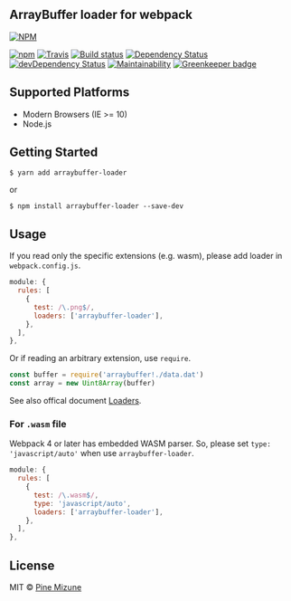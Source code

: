 ArrayBuffer loader for webpack
------------------------------

[![NPM](https://nodei.co/npm/arraybuffer-loader.png?downloads=true&downloadRank=true&stars=true)](https://nodei.co/npm/arraybuffer-loader/)

[![npm](https://img.shields.io/npm/v/arraybuffer-loader.svg?maxAge=2592000)](https://www.npmjs.org/package/arraybuffer-loader)
[![Travis](https://img.shields.io/travis/pine/arraybuffer-loader/master.svg?maxAge=2592000)](https://travis-ci.org/pine/arraybuffer-loader)
[![Build status](https://ci.appveyor.com/api/projects/status/0p14m3bkv130m916/branch/master?svg=true)](https://ci.appveyor.com/project/pine/arraybuffer-loader/branch/master)
[![Dependency Status](https://img.shields.io/david/pine/arraybuffer-loader.svg?maxAge=2592000)](https://david-dm.org/pine/arraybuffer-loader)
[![devDependency Status](https://img.shields.io/david/dev/pine/arraybuffer-loader.svg?maxAge=2592000)](https://david-dm.org/pine/arraybuffer-loader?type=dev)
[![Maintainability](https://api.codeclimate.com/v1/badges/b3adc2dc975b010a6e92/maintainability)](https://codeclimate.com/github/pine/arraybuffer-loader/maintainability)
[![Greenkeeper badge](https://badges.greenkeeper.io/pine/arraybuffer-loader.svg)](https://greenkeeper.io/)


## Supported Platforms

- Modern Browsers (IE >= 10)
- Node.js

## Getting Started


```
$ yarn add arraybuffer-loader
```

or

```
$ npm install arraybuffer-loader --save-dev
```

## Usage
If you read only the specific extensions (e.g. wasm), please add loader in `webpack.config.js`.

```js
module: {
  rules: [
    {
      test: /\.png$/,
      loaders: ['arraybuffer-loader'],
    },
  ],
},
```

Or if reading an arbitrary extension, use `require`.

```js
const buffer = require('arraybuffer!./data.dat')
const array = new Uint8Array(buffer)
```

See also offical document [Loaders](https://webpack.js.org/concepts/loaders/).

### For `.wasm` file
Webpack 4 or later has embedded WASM parser. So, please set `type: 'javascript/auto'` when use `arraybuffer-loader`.

```js
module: {
  rules: [
    {
      test: /\.wasm$/,
      type: 'javascript/auto',
      loaders: ['arraybuffer-loader'],
    },
  ],
},
```

## License
MIT &copy; [Pine Mizune](https://profile.pine.moe)
